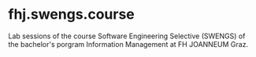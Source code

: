 # fhj.swengs.course
Lab sessions of the course Software Engineering Selective (SWENGS) of the bachelor's porgram Information Management at FH JOANNEUM Graz.
